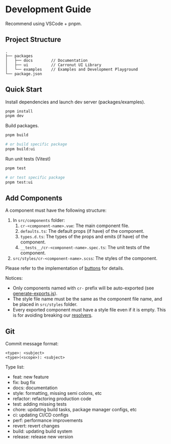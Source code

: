 # Development Guide

Recommend using VSCode + pnpm.

## Project Structure

```text
.
├── packages
│   ├── docs        // Documentation
│   ├── ui          // Carronut UI Library
│   └── examples    // Examples and Development Playground
└── package.json
```

## Quick Start

Install dependencies and launch dev server (packages/examples).

```bash
pnpm install
pnpm dev
```

Build packages.

```bash
pnpm build

# or build specific package
pnpm build:ui
```

Run unit tests (Vitest)

```bash
pnpm test

# or test specific package
pnpm test:ui
```

## Add Components

A component must have the following structure:

1. In `src/components` folder:
   1. `cr-<component-name>.vue`: The main component file.
   2. `defaults.ts`: The default props (if have) of the component.
   3. `types.d.ts`: The types of the props and emits (if have) of the component.
   4. `__tests__/cr-<component-name>.spec.ts`: The unit tests of the component.
2. `src/styles/cr-<component-name>.scss`: The styles of the component.

Please refer to the implementation of [buttons](https://github.com/Ghomist/carronut-ui/tree/master/packages/ui/src/components/buttons) for details.

Notices:

- Only components named with `cr-` prefix will be auto-exported (see [generate-exports.js](https://github.com/Ghomist/carronut-ui/blob/master/packages/ui/scripts/generate-exports.js#L22)).
- The style file name must be the same as the component file name, and be placed in `src/styles` folder.
- Every exported component must have a style file even if it is empty. This is for avoiding breaking our [resolvers](https://github.com/Ghomist/carronut-ui/blob/master/packages/ui/src/resolver.ts).

## Git

Commit message format:

```text
<type>: <subject>
<type>(<scope>): <subject>
```

Type list:

- feat: new feature
- fix: bug fix
- docs: documentation
- style: formatting, missing semi colons, etc
- refactor: refactoring production code
- test: adding missing tests
- chore: updating build tasks, package manager configs, etc
- ci: updating CI/CD configs
- perf: performance improvements
- revert: revert changes
- build: updating build system
- release: release new version

